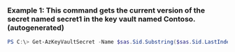### Example 1: This command gets the current version of the secret named secret1 in the key vault named Contoso. (autogenerated)
```powershell
PS C:\> Get-AzKeyVaultSecret -Name $sas.Sid.Substring($sas.Sid.LastIndexOf(/)+1) -VaultName $VaultName
```

